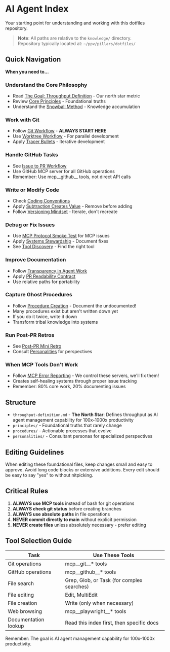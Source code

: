 # AI Agent Index

Your starting point for understanding and working with this dotfiles repository.

> **Note**: All paths are relative to the `knowledge/` directory.  
> Repository typically located at: `~/ppv/pillars/dotfiles/`

## Quick Navigation

**When you need to...**

### Understand the Core Philosophy
- Read [The Goal: Throughput Definition](throughput-definition.md) - Our north star metric
- Review [Core Principles](principles/) - Foundational truths
- Understand the [Snowball Method](principles/snowball-method.md) - Knowledge accumulation

### Work with Git
- Follow [Git Workflow](procedures/git-workflow.md) - **ALWAYS START HERE**
- Use [Worktree Workflow](procedures/worktree-workflow.md) - For parallel development
- Apply [Tracer Bullets](principles/tracer-bullets.md) - Iterative development

### Handle GitHub Tasks
- See [Issue to PR Workflow](procedures/issue-to-pr-workflow.md)
- Use GitHub MCP server for all GitHub operations
- Remember: Use mcp__github__ tools, not direct API calls

### Write or Modify Code
- Check [Coding Conventions](procedures/coding-conventions.md)
- Apply [Subtraction Creates Value](principles/subtraction-creates-value.md) - Remove before adding
- Follow [Versioning Mindset](principles/versioning-mindset.md) - Iterate, don't recreate

### Debug or Fix Issues
- Use [MCP Protocol Smoke Test](procedures/mcp-protocol-smoke-test.md) for MCP issues
- Apply [Systems Stewardship](principles/systems-stewardship.md) - Document fixes
- See [Tool Discovery](../mcp/tool-discovery.md) - Find the right tool

### Improve Documentation
- Follow [Transparency in Agent Work](principles/transparency-in-agent-work.md)
- Apply [PR Readability Contract](principles/pr-readability-contract.md)
- Use relative paths for portability

### Capture Ghost Procedures
- Follow [Procedure Creation](procedures/procedure-creation.md) - Document the undocumented!
- Many procedures exist but aren't written down yet
- If you do it twice, write it down
- Transform tribal knowledge into systems

### Run Post-PR Retros
- See [Post-PR Mini Retro](procedures/post-pr-mini-retro.md)
- Consult [Personalities](personalities/) for perspectives

### When MCP Tools Don't Work
- Follow [MCP Error Reporting](procedures/mcp-error-reporting.md) - We control these servers, we'll fix them!
- Creates self-healing systems through proper issue tracking
- Remember: 80% core work, 20% documenting issues

## Structure
- `throughput-definition.md` - **The North Star**: Defines throughput as AI agent management capability for 100x-1000x productivity
- `principles/` - Foundational truths that rarely change
- `procedures/` - Actionable processes that evolve
- `personalities/` - Consultant personas for specialized perspectives

## Editing Guidelines
When editing these foundational files, keep changes small and easy to approve. Avoid long code blocks or extensive additions. Every edit should be easy to say "yes" to without nitpicking.

## Critical Rules

1. **ALWAYS use MCP tools** instead of bash for git operations
2. **ALWAYS check git status** before creating branches
3. **ALWAYS use absolute paths** in file operations
4. **NEVER commit directly to main** without explicit permission
5. **NEVER create files** unless absolutely necessary - prefer editing

## Tool Selection Guide

| Task | Use These Tools |
|------|----------------|
| Git operations | mcp__git__* tools |
| GitHub operations | mcp__github__* tools |
| File search | Grep, Glob, or Task (for complex searches) |
| File editing | Edit, MultiEdit |
| File creation | Write (only when necessary) |
| Web browsing | mcp__playwright__* tools |
| Documentation lookup | Read this index first, then specific docs |

Remember: The goal is AI agent management capability for 100x-1000x productivity.
